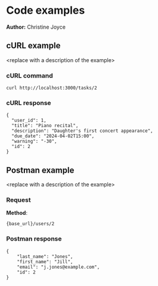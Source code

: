 # Code examples

**Author:** Christine Joyce

## cURL example

\<replace with a description of the example\>

### cURL command

```shell
curl http://localhost:3000/tasks/2
```

### cURL response

```shell
{
  "user_id": 1,
  "title": "Piano recital",
  "description": "Daughter's first concert appearance",
  "due_date": "2024-04-02T15:00",
  "warning": "-30",
  "id": 2
}
```

## Postman example

\<replace with a description of the example\>

### Request

**Method**:

```shell
{base_url}/users/2
```

### Postman response

```shell
{
    "last_name": "Jones",
    "first_name": "Jill",
    "email": "j.jones@example.com",
    "id": 2
}
```
